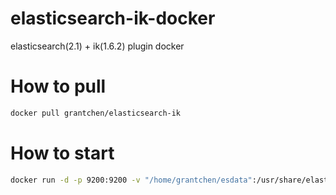 # elasticsearch-ik-docker

elasticsearch(2.1) + ik(1.6.2) plugin docker

# How to pull

```bash
docker pull grantchen/elasticsearch-ik
```
# How to start

```bash
docker run -d -p 9200:9200 -v "/home/grantchen/esdata":/usr/share/elasticsearch/data grantchen/elasticsearch-ik
```
